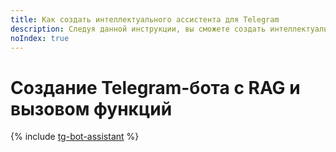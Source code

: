 ```yaml
---
title: Как создать интеллектуального ассистента для Telegram
description: Следуя данной инструкции, вы сможете создать интеллектуального ассистента для Telegram с помощью {{ ml-sdk-full-name }}.
noIndex: true
---
```


# Создание Telegram-бота с RAG и вызовом функций

{% include [tg-bot-assistant](../../_tutorials/ml-ai/tg-bot-assistant.md) %}